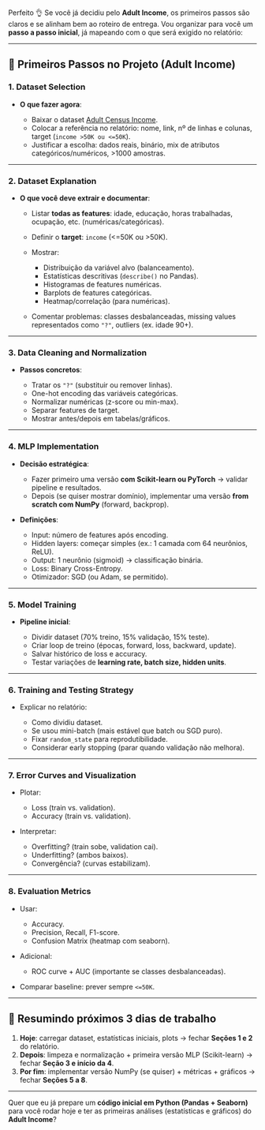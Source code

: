 Perfeito 👌 Se você já decidiu pelo **Adult Income**, os primeiros passos são claros e se alinham bem ao roteiro de entrega. Vou organizar para você um **passo a passo inicial**, já mapeando com o que será exigido no relatório:

---

## 🚀 Primeiros Passos no Projeto (Adult Income)

### 1. Dataset Selection

* **O que fazer agora**:

  * Baixar o dataset [Adult Census Income](https://www.kaggle.com/datasets/uciml/adult-census-income).
  * Colocar a referência no relatório: nome, link, nº de linhas e colunas, target (`income >50K ou <=50K`).
  * Justificar a escolha: dados reais, binário, mix de atributos categóricos/numéricos, >1000 amostras.


  

---

### 2. Dataset Explanation

* **O que você deve extrair e documentar**:

  * Listar **todas as features**: idade, educação, horas trabalhadas, ocupação, etc. (numéricas/categóricas).
  * Definir o **target**: `income` (<=50K ou >50K).
  * Mostrar:

    * Distribuição da variável alvo (balanceamento).
    * Estatísticas descritivas (`describe()` no Pandas).
    * Histogramas de features numéricas.
    * Barplots de features categóricas.
    * Heatmap/correlação (para numéricas).
  * Comentar problemas: classes desbalanceadas, missing values representados como `"?"`, outliers (ex. idade 90+).

---

### 3. Data Cleaning and Normalization

* **Passos concretos**:

  * Tratar os `"?"` (substituir ou remover linhas).
  * One-hot encoding das variáveis categóricas.
  * Normalizar numéricas (z-score ou min-max).
  * Separar features de target.
  * Mostrar antes/depois em tabelas/gráficos.

---

### 4. MLP Implementation

* **Decisão estratégica**:

  * Fazer primeiro uma versão **com Scikit-learn ou PyTorch** → validar pipeline e resultados.
  * Depois (se quiser mostrar domínio), implementar uma versão **from scratch com NumPy** (forward, backprop).
* **Definições**:

  * Input: número de features após encoding.
  * Hidden layers: começar simples (ex.: 1 camada com 64 neurônios, ReLU).
  * Output: 1 neurônio (sigmoid) → classificação binária.
  * Loss: Binary Cross-Entropy.
  * Otimizador: SGD (ou Adam, se permitido).

---

### 5. Model Training

* **Pipeline inicial**:

  * Dividir dataset (70% treino, 15% validação, 15% teste).
  * Criar loop de treino (épocas, forward, loss, backward, update).
  * Salvar histórico de loss e accuracy.
  * Testar variações de **learning rate, batch size, hidden units**.

---

### 6. Training and Testing Strategy

* Explicar no relatório:

  * Como dividiu dataset.
  * Se usou mini-batch (mais estável que batch ou SGD puro).
  * Fixar `random_state` para reprodutibilidade.
  * Considerar early stopping (parar quando validação não melhora).

---

### 7. Error Curves and Visualization

* Plotar:

  * Loss (train vs. validation).
  * Accuracy (train vs. validation).
* Interpretar:

  * Overfitting? (train sobe, validation cai).
  * Underfitting? (ambos baixos).
  * Convergência? (curvas estabilizam).

---

### 8. Evaluation Metrics

* Usar:

  * Accuracy.
  * Precision, Recall, F1-score.
  * Confusion Matrix (heatmap com seaborn).
* Adicional:

  * ROC curve + AUC (importante se classes desbalanceadas).
* Comparar baseline: prever sempre `<=50K`.

---

## 📌 Resumindo próximos 3 dias de trabalho

1. **Hoje**: carregar dataset, estatísticas iniciais, plots → fechar **Seções 1 e 2** do relatório.
2. **Depois**: limpeza e normalização + primeira versão MLP (Scikit-learn) → fechar **Seção 3 e início da 4**.
3. **Por fim**: implementar versão NumPy (se quiser) + métricas + gráficos → fechar **Seções 5 a 8**.

---

Quer que eu já prepare um **código inicial em Python (Pandas + Seaborn)** para você rodar hoje e ter as primeiras análises (estatísticas e gráficos) do **Adult Income**?
